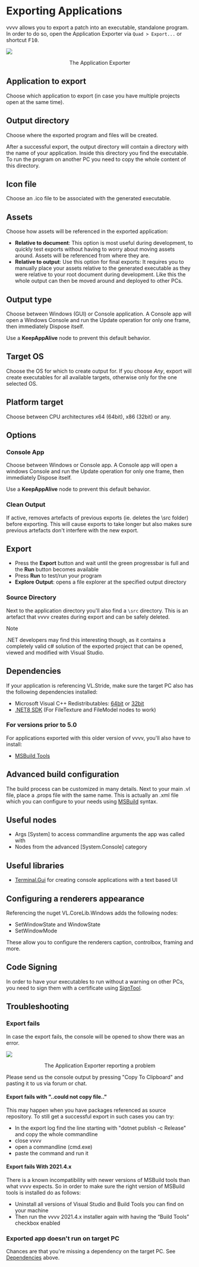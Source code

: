 # Exporting Applications

vvvv allows you to export a patch into an executable, standalone program. In order to do so, open the Application Exporter via `Quad > Export...` or shortcut <span class="keyseq"><kbd>F10</kbd></span>.

![](../../images/hde/exportdialog.png)
<center>The Application Exporter</center>

## Application to export
Choose which application to export (in case you have multiple projects open at the same time).

## Output directory
Choose where the exported program and files will be created.

After a successful export, the output directory will contain a directory with the name of your application. Inside this directory you find the executable. To run the program on another PC you need to copy the whole content of this directory.

## Icon file
Choose an .ico file to be associated with the generated executable.

## Assets
Choose how assets will be referenced in the exported application:
* **Relative to document**: This option is most useful during development, to quickly test exports without having to worry about moving assets around. Assets will be referenced from where they are. 
* **Relative to output**: Use this option for final exports: It requires you to manually place your assets relative to the generated executable as they were relative to your root document during development. Like this the whole output can then be moved around and deployed to other PCs.
  
## Output type
Choose between Windows (GUI) or Console application. A Console app will open a Windows Console and run the Update operation for only one frame, then immediately Dispose itself. 

Use a __KeepAppAlive__ node to prevent this default behavior.

## Target OS
Choose the OS for which to create output for. If you choose *Any*, export will create executables for all available targets, otherwise only for the one selected OS.

## Platform target
Choose between CPU architectures x64 (64bit), x86 (32bit) or any.

## Options
### Console App
Choose between Windows or Console app. A Console app will open a windows Console and run the Update operation for only one frame, then immediately Dispose itself. 

Use a __KeepAppAlive__ node to prevent this default behavior.

### Clean Output
If active, removes artefacts of previous exports (ie. deletes the \src folder) before exporting. This will cause exports to take longer but also makes sure previous artefacts don't interfere with the new export.

## Export
* Press the __Export__ button and wait until the green progressbar is full and the __Run__ button becomes available
* Press __Run__ to test/run your program
* __Explore Output__: opens a file explorer at the specified output directory

### Source Directory
Next to the application directory you'll also find a `\src` directory. This is an artefact that vvvv creates during export and can be safely deleted.

> [!NOTE]
> .NET developers may find this interesting though, as it contains a completely valid c# solution of the exported project that can be opened, viewed and modified with Visual Studio.

## Dependencies
If your application is referencing VL.Stride, make sure the target PC also has the following dependencies installed:

* Microsoft Visual C++ Redistributables: [64bit](https://aka.ms/vs/17/release/vc_redist.x64.exe) or [32bit](https://aka.ms/vs/17/release/vc_redist.x86.exe)
* [.NET8 SDK](https://dotnet.microsoft.com/en-us/download/dotnet/8.0) (For FileTexture and FileModel nodes to work)

### For versions prior to 5.0
For applications exported with this older version of vvvv, you'll also have to install:
* [MSBuild Tools](https://visualstudio.microsoft.com/thank-you-downloading-visual-studio/?sku=BuildTools&rel=16)

## Advanced build configuration
The build process can be customized in many details. Next to your main .vl file, place a .props file with the same name. This is actually an .xml file which you can configure to your needs using [MSBuild](https://docs.microsoft.com/en-us/visualstudio/msbuild/msbuild-concepts?view=vs-2022) syntax.

## Useful nodes
- Args [System] to access commandline arguments the app was called with
- Nodes from the advanced [System.Console] category

## Useful libraries
- [Terminal.Gui](https://github.com/migueldeicaza/gui.cs) for creating console applications with a text based UI

## Configuring a renderers appearance

Referencing the nuget VL.CoreLib.Windows adds the following nodes:

* SetWindowState and WindowState
* SetWindowMode

These allow you to configure the renderers caption, controlbox, framing and more.

## Code Signing
In order to have your executables to run without a warning on other PCs, you need to sign them with a certificate using [SignTool](https://docs.microsoft.com/en-us/windows/win32/seccrypto/signtool).

## Troubleshooting

### Export fails
In case the export fails, the console will be opened to show there was an error.

![](../../images/hde/exporting-74bc1.png)
<center>The Application Exporter reporting a problem</center>

Please send us the console output by pressing "Copy To Clipboard" and pasting it to us via forum or chat.

#### Export fails with "..could not copy file.."
This may happen when you have packages referenced as source repository. To still get a successful export in such cases you can try:
- In the export log find the line starting with "dotnet publish -c Release" and copy the whole commandline
- close vvvv
- open a commandline (cmd.exe)
- paste the command and run it

#### Export fails With 2021.4.x
There is a known incompatibility with newer versions of MSBuild tools than what vvvv expects. So in order to make sure the right version of MSBuild tools is installed do as follows:
- Uninstall all versions of Visual Studio and Build Tools you can find on your machine 
- Then run the vvvv 2021.4.x installer again with having the “Build Tools” checkbox enabled

### Exported app doesn't run on target PC

Chances are that you're missing a dependency on the target PC. See [Dependencies](#dependencies) above.
